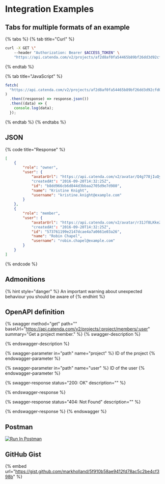 # Integration Examples

## Tabs for multiple formats of an example

{% tabs %}
{% tab title="Curl" %}
```bash
curl -X GET \"
    --header "Authorization: Bearer $ACCESS_TOKEN" \
    "https://api.catenda.com/v2/projects/af2d8af0fa54465b89bf26dd3d92cfd0/members"
```
{% endtab %}

{% tab title="JavaScript" %}
```javascript
fetch(
  "https://api.catenda.com/v2/projects/af2d8af0fa54465b89bf26dd3d92cfd0/members"
)
  .then((response) => response.json())
  .then((data) => {
    console.log(data);
  });
```
{% endtab %}
{% endtabs %}

## JSON

{% code title="Response" %}
```json
[
    {
        "role": "owner",
        "user": {
            "avatarUrl": "https://api.catenda.com/v2/avatar/Q4g778jIuQy40X4jaqF7"
            "createdAt": "2016-09-20T14:32:25Z",
            "id": "b8dd966cb6d844d3bbaa2705d9e7d980",
            "name": "Kristine Knight",
            "username": "kristine.knight@example.com"
        }
    },
    {
        "role": "member",
        "user": {
            "avatarUrl": "https://api.catenda.com/v2/avatar/r31Jf8LKkeZ744Gsf"
            "createdAt": "2016-09-20T14:32:25Z",
            "id": "573761199e2147dcae4a7a0661e03a26",
            "name": "Robin Chapel",
            "username": "robin.chapel@example.com"
        }
    }
]
```
{% endcode %}

## Admonitions

{% hint style="danger" %}
An important warning about unexpected behaviour you should be aware of
{% endhint %}

## OpenAPI definition

{% swagger method="get" path="" baseUrl="https://api.catenda.com/v2/projects/:project/members/:user" summary="Get a project member." %}
{% swagger-description %}

{% endswagger-description %}

{% swagger-parameter in="path" name="project" %}
ID of the project
{% endswagger-parameter %}

{% swagger-parameter in="path" name="user" %}
ID of the user
{% endswagger-parameter %}

{% swagger-response status="200: OK" description="" %}

{% endswagger-response %}

{% swagger-response status="404: Not Found" description="" %}

{% endswagger-response %}
{% endswagger %}

## Postman

[![Run In Postman](https://run.pstmn.io/button.svg)](https://god.gw.postman.com/run-collection/:collection\_id)

## GitHub Gist

{% embed url="https://gist.github.com/markholland/5f910b58ae9412fd78ac5c2be4cf398b" %}
